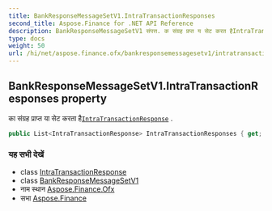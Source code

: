 ```yaml
---
title: BankResponseMessageSetV1.IntraTransactionResponses
second_title: Aspose.Finance for .NET API Reference
description: BankResponseMessageSetV1 संपत्त. क संग्रह प्रप्त य सेट करत हैIntraTransactionResponse .
type: docs
weight: 50
url: /hi/net/aspose.finance.ofx/bankresponsemessagesetv1/intratransactionresponses/
---
```

## BankResponseMessageSetV1.IntraTransactionResponses property

का संग्रह प्राप्त या सेट करता है[`IntraTransactionResponse`](../../../aspose.finance.ofx.bank/intratransactionresponse/) .

```csharp
public List<IntraTransactionResponse> IntraTransactionResponses { get; set; }
```

### यह सभी देखें

* class [IntraTransactionResponse](../../../aspose.finance.ofx.bank/intratransactionresponse/)
* class [BankResponseMessageSetV1](../)
* नाम स्थान [Aspose.Finance.Ofx](../../bankresponsemessagesetv1/)
* सभा [Aspose.Finance](../../../)


